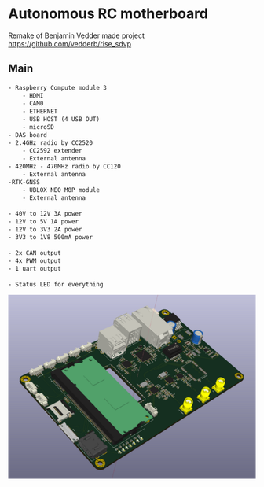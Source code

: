 # Autonomous RC motherboard

Remake of Benjamin Vedder made project https://github.com/vedderb/rise_sdvp

## Main

```
- Raspberry Compute module 3
	- HDMI
	- CAM0
	- ETHERNET
	- USB HOST (4 USB OUT)
	- microSD
- DAS board
- 2.4GHz radio by CC2520 
	- CC2592 extender
	- External antenna
- 420MHz - 470MHz radio by CC120
	- External antenna
-RTK-GNSS
	- UBLOX NEO M8P module
	- External antenna

- 40V to 12V 3A power
- 12V to 5V 1A power
- 12V to 3V3 2A power
- 3V3 to 1V8 500mA power

- 2x CAN output
- 4x PWM output
- 1 uart output

- Status LED for everything

```

![alt text](autonomous_rc_pcb.png "PCB")